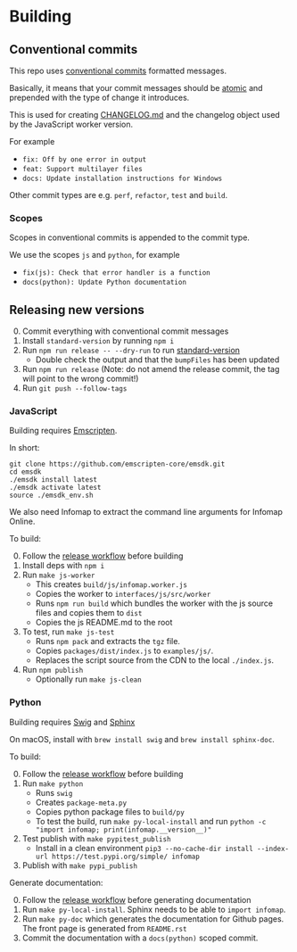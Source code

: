 # Building

## Conventional commits

This repo uses [conventional commits](https://www.conventionalcommits.org) formatted messages.

Basically, it means that your commit messages should be [atomic](https://en.wikipedia.org/wiki/Atomic_commit#Atomic_commit_convention)
and prepended with the type of change it introduces.

This is used for creating [CHANGELOG.md](CHANGELOG.md) and the changelog
object used by the JavaScript worker version.

For example

- `fix: Off by one error in output`
- `feat: Support multilayer files`
- `docs: Update installation instructions for Windows`

Other commit types are e.g. `perf`, `refactor`, `test` and `build`.

### Scopes

Scopes in conventional commits is appended to the commit type.

We use the scopes `js` and `python`, for example

- `fix(js): Check that error handler is a function`
- `docs(python): Update Python documentation`


## Releasing new versions

0. Commit everything with conventional commit messages
1. Install `standard-version` by running `npm i`
2. Run `npm run release -- --dry-run` to run [standard-version](https://github.com/conventional-changelog/standard-version)
    - Double check the output and that the `bumpFiles` has been updated
3. Run `npm run release` (Note: do not amend the release commit, the tag will point to the wrong commit!)
4. Run `git push --follow-tags`


### JavaScript

Building requires [Emscripten](https://emscripten.org/docs/getting_started/downloads.html).

In short:

```
git clone https://github.com/emscripten-core/emsdk.git
cd emsdk
./emsdk install latest
./emsdk activate latest
source ./emsdk_env.sh
```

We also need Infomap to extract the command line arguments for Infomap Online.

To build:

0. Follow the [release workflow](#releasing-new-versions) before building
1. Install deps with `npm i`
2. Run `make js-worker`
    - This creates `build/js/infomap.worker.js`
    - Copies the worker to `interfaces/js/src/worker`
    - Runs `npm run build` which bundles the worker with the js source files and copies them to `dist`
    - Copies the js README.md to the root
3. To test, run `make js-test`
    - Runs `npm pack` and extracts the `tgz` file.
    - Copies `packages/dist/index.js` to `examples/js/`.
    - Replaces the script source from the CDN to the local `./index.js`.
4. Run `npm publish`
    - Optionally run `make js-clean`


### Python

Building requires [Swig](http://swig.org) and [Sphinx](https://www.sphinx-doc.org)

On macOS, install with `brew install swig` and `brew install sphinx-doc`.

To build:

0. Follow the [release workflow](#releasing-new-versions) before building
1. Run `make python`
    - Runs `swig`
    - Creates `package-meta.py`
    - Copies python package files to `build/py`
    - To test the build, run `make py-local-install` and run `python -c "import infomap; print(infomap.__version__)"`
3. Test publish with `make pypitest_publish`
    - Install in a clean environment `pip3 --no-cache-dir install --index-url https://test.pypi.org/simple/ infomap`
4. Publish with `make pypi_publish`

Generate documentation:

0. Follow the [release workflow](#releasing-new-versions) before generating documentation
1. Run `make py-local-install`. Sphinx needs to be able to `import infomap`.
2. Run `make py-doc` which generates the documentation for Github pages. The front page is generated from `README.rst`
3. Commit the documentation with a `docs(python)` scoped commit.
